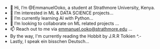 - 👋 Hi, I’m @EmmanuelOoko, a student at Strathmore University, Kenya.
- 👀 I’m interested in ML & DATA SCIENCE projects...
- 🌱 I’m currently learning AI with Python...
- 💞️ I’m looking to collaborate on ML related projects ...
- 📫 Reach out to me via emmanuel.ooko@strathmore.edu ...
- By the way, I'm currently reading the Hobbit by J.R.R Tolkien ^.-
- Lastly, I speak ein bisschen Deutsch... 

<!---
/EmmanuelOoko is a ✨ special ✨ repository because its `README.md` (this file) appears on your GitHub profile.
You can click the Preview link to take a look at your changes.
--->
